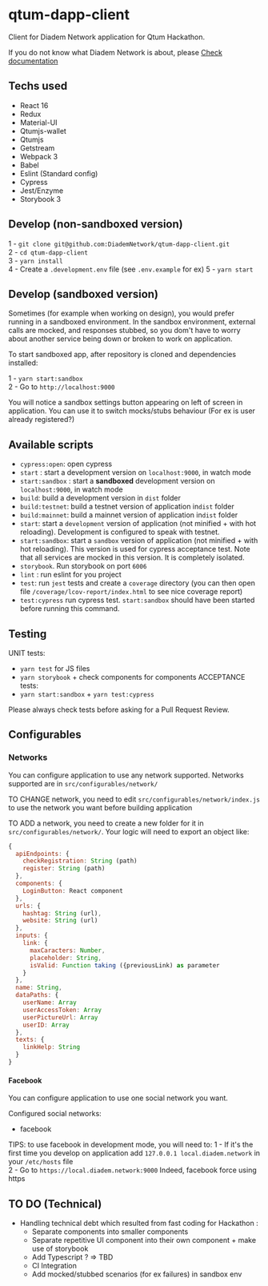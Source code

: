 # qtum-dapp-client

Client for Diadem Network application for Qtum Hackathon.

If you do not know what Diadem Network is about, please [Check documentation](https://github.com/DiademNetwork/qtum-dapp-documentation)

## Techs used

* React 16
* Redux
* Material-UI
* Qtumjs-wallet
* Qtumjs
* Getstream
* Webpack 3
* Babel
* Eslint (Standard config)
* Cypress
* Jest/Enzyme
* Storybook 3

## Develop (non-sandboxed version)

1 - `git clone git@github.com:DiademNetwork/qtum-dapp-client.git`  
2 - `cd qtum-dapp-client`  
3 - `yarn install`  
4 - Create a `.development.env` file (see `.env.example` for ex)
5 - `yarn start`  


## Develop (sandboxed version)

Sometimes (for example when working on design), you would prefer running in a sandboxed environment.
In the sandbox environment, external calls are mocked, and responses stubbed, so you dom't have to worry about another service being down or broken to work on application.

To start sandboxed app, after repository is cloned and dependencies installed:

1 - `yarn start:sandbox`  
2 - Go to `http://localhost:9000`

You will notice a sandbox settings button appearing on left of screen in application.
You can use it to switch mocks/stubs behaviour (For ex is user already registered?)

## Available scripts

* `cypress:open`: open cypress
* `start` : start a development version on `localhost:9000`, in watch mode
* `start:sandbox` : start a **sandboxed** development version on `localhost:9000`, in watch mode
* `build`: build a development version in `dist` folder
* `build:testnet`: build a testnet version of application in`dist` folder
* `build:mainnet`: build a mainnet version of application in`dist` folder
* `start`: start a `development` version of application (not minified + with hot reloading). Development is configured to speak with testnet.
* `start:sandbox`: start a `sandbox` version of application (not minified + with hot reloading). This version is used for cypress acceptance test. Note that all services are mocked in this version. It is completely isolated.
* `storybook`. Run storybook on port `6006`
* `lint` : run eslint for you project
* `test`: run `jest` tests and create a `coverage` directory (you can then open file `/coverage/lcov-report/index.html` to see nice coverage report)
* `test:cypress` run cypress test. `start:sandbox` should have been started before running this command.

## Testing

UNIT tests:
 - `yarn test` for JS files
 - `yarn storybook` + check components for components
ACCEPTANCE tests:
 - `yarn start:sandbox` + `yarn test:cypress`

Please always check tests before asking for a Pull Request Review.

## Configurables

### Networks

You can configure application to use any network supported. Networks supported are in `src/configurables/network/`

TO CHANGE network, you need to edit `src/configurables/network/index.js` to use the network you want before building application

TO ADD a network, you need to create a new folder for it in `src/configurables/network/`. Your logic will need to export an object like:

```javascript
{
  apiEndpoints: {
    checkRegistration: String (path)
    register: String (path)
  },
  components: {
    LoginButton: React component
  },
  urls: {
    hashtag: String (url),
    website: String (url)
  },
  inputs: {
    link: {
      maxCaracters: Number,
      placeholder: String,
      isValid: Function taking ({previousLink) as parameter
    }
  },
  name: String,
  dataPaths: {
    userName: Array
    userAccessToken: Array
    userPictureUrl: Array
    userID: Array
  },
  texts: {
    linkHelp: String
  }
}
```

#### Facebook

You can configure application to use one social network you want.

Configured social networks:

- facebook

TIPS: to use facebook in development mode, you will need to:
1 - If it's the first time you develop on application add `127.0.0.1 local.diadem.network` in your `/etc/hosts` file  
2 - Go to `https://local.diadem.network:9000`
Indeed, facebook force using https

## TO DO (Technical)

- Handling technical debt which resulted from fast coding for Hackathon :
  - Separate components into smaller components
  - Separate repetitive UI component into their own component + make use of storybook
  - Add Typescript ? => TBD
  - CI Integration
  - Add mocked/stubbed scenarios (for ex failures) in sandbox env
  
